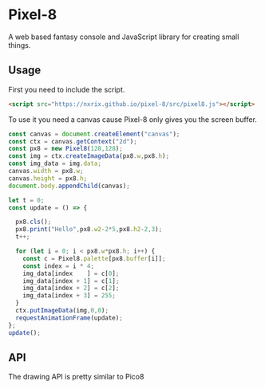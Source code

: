 # Pixel-8

A web based fantasy console and JavaScript library for creating small things.

## Usage

First you need to include the script.
```html
<script src="https://nxrix.github.io/pixel-8/src/pixel8.js"></script>
```

To use it you need a canvas cause Pixel-8 only gives you the screen buffer.
```js
const canvas = document.createElement("canvas");
const ctx = canvas.getContext("2d");
const px8 = new Pixel8(128,128);
const img = ctx.createImageData(px8.w,px8.h);
const img_data = img.data;
canvas.width = px8.w;
canvas.height = px8.h;
document.body.appendChild(canvas);

let t = 0;
const update = () => {

  px8.cls();
  px8.print("Hello",px8.w2-2*5,px8.h2-2,3);
  t++;

  for (let i = 0; i < px8.w*px8.h; i++) {
    const c = Pixel8.palette[px8.buffer[i]];
    const index = i * 4;
    img_data[index    ] = c[0];
    img_data[index + 1] = c[1];
    img_data[index + 2] = c[2];
    img_data[index + 3] = 255;
  }
  ctx.putImageData(img,0,0);
  requestAnimationFrame(update);
};
update();
```

## API

The drawing API is pretty similar to Pico8
